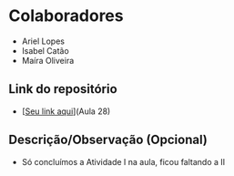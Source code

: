 # Colaboradores

- Ariel Lopes
- Isabel Catão
- Maíra Oliveira

## Link do repositório

- [[Seu link aqui](https://github.com/isabelalvescatao/Aula-28)](Aula 28)

## Descrição/Observação (Opcional)
- Só concluímos a Atividade I na aula, ficou faltando a II
